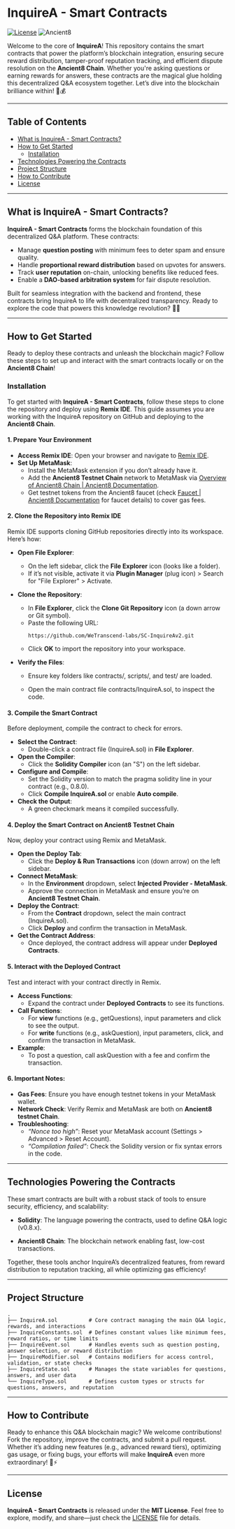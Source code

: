 
# InquireA - Smart Contracts
[![License](https://img.shields.io/badge/License-MIT-blue.svg)](https://opensource.org/licenses/MIT) ![Ancient8](https://img.shields.io/badge/Blockchain-Ancient8-green.svg)

  

Welcome to the core of **InquireA**! This repository contains the smart contracts that power the platform’s blockchain integration, ensuring secure reward distribution, tamper-proof reputation tracking, and efficient dispute resolution on the **Ancient8 Chain**. Whether you're asking questions or earning rewards for answers, these contracts are the magical glue holding this decentralized Q&A ecosystem together. Let’s dive into the blockchain brilliance within! 🧠💰

----------

## Table of Contents

-   [What is InquireA - Smart Contracts?](#what-is-inquirea---smart-contracts)
-   [How to Get Started](#how-to-get-started)
    -   [Installation](#installation)
-   [Technologies Powering the Contracts](#technologies-powering-the-contracts)
-   [Project Structure](#project-structure)
-   [How to Contribute](#how-to-contribute)
-   [License](#license)

  

----------


## What is InquireA - Smart Contracts?

**InquireA - Smart Contracts** forms the blockchain foundation of this decentralized Q&A platform. These contracts:

-   Manage **question posting** with minimum fees to deter spam and ensure quality.
-   Handle **proportional reward distribution** based on upvotes for answers.
-   Track **user reputation** on-chain, unlocking benefits like reduced fees.
-   Enable a **DAO-based arbitration system** for fair dispute resolution.

Built for seamless integration with the backend and frontend, these contracts bring InquireA to life with decentralized transparency. Ready to explore the code that powers this knowledge revolution? 🧙‍♂️

----------


## How to Get Started

Ready to deploy these contracts and unleash the blockchain magic? Follow these steps to set up and interact with the smart contracts locally or on the **Ancient8 Chain**!

### Installation

To get started with **InquireA - Smart Contracts**, follow these steps to clone the repository and deploy using **Remix IDE**. This guide assumes you are working with the InquireA repository on GitHub and deploying to the **Ancient8 Chain**.

#### 1. **Prepare Your Environment**

-   **Access Remix IDE**: Open your browser and navigate to [Remix IDE](https://remix.ethereum.org/).
-   **Set Up MetaMask**:
    -   Install the MetaMask extension if you don’t already have it.
    -   Add the **Ancient8 Testnet Chain** network to MetaMask via [Overview of Ancient8 Chain | Ancient8 Documentation](https://docs.ancient8.gg/).
    -   Get testnet tokens from the Ancient8 faucet (check [Faucet | Ancient8 Documentation](https://docs.ancient8.gg/using-ancient8-chain/faucet) for faucet details) to cover gas fees.

#### 2. **Clone the Repository into Remix IDE**

Remix IDE supports cloning GitHub repositories directly into its workspace. Here’s how:

-   **Open File Explorer**:
    -   On the left sidebar, click the **File Explorer** icon (looks like a folder).
    -   If it’s not visible, activate it via **Plugin Manager** (plug icon) > Search for "File Explorer" > Activate.
-   **Clone the Repository**:
    -   In **File Explorer**, click the **Clone Git Repository** icon (a down arrow or Git symbol).
    -   Paste the following URL:
	     ```
	    https://github.com/WeTranscend-labs/SC-InquireAv2.git
	    ```
    -   Click **OK** to import the repository into your workspace.

-   **Verify the Files**:  
    -   Ensure key folders like contracts/, scripts/, and test/ are loaded.
      
    -   Open the main contract file contracts/InquireA.sol, to inspect the code.
      


#### 3. **Compile the Smart Contract**

Before deployment, compile the contract to check for errors.

-   **Select the Contract**:
    -   Double-click a contract file (InquireA.sol) in **File Explorer**.
-   **Open the Compiler**:
    -   Click the **Solidity Compiler** icon (an "S") on the left sidebar.
-   **Configure and Compile**:
    -   Set the Solidity version to match the pragma solidity line in your contract (e.g., 0.8.0).
    -   Click **Compile InquireA.sol** or enable **Auto compile**.
-   **Check the Output**:
    -   A green checkmark means it compiled successfully.

#### 4. **Deploy the Smart Contract on Ancient8 Testnet Chain**

Now, deploy your contract using Remix and MetaMask.

-   **Open the Deploy Tab**:
    -   Click the **Deploy & Run Transactions** icon (down arrow) on the left sidebar.
-   **Connect MetaMask**:
    -   In the **Environment** dropdown, select **Injected Provider - MetaMask**.
    -   Approve the connection in MetaMask and ensure you’re on **Ancient8 Testnet Chain**.
-   **Deploy the Contract**:
    -   From the **Contract** dropdown, select the main contract (InquireA.sol).
    -   Click **Deploy** and confirm the transaction in MetaMask.
-   **Get the Contract Address**:
    -   Once deployed, the contract address will appear under **Deployed Contracts**.

#### 5. **Interact with the Deployed Contract**

Test and interact with your contract directly in Remix.

-   **Access Functions**:
    -   Expand the contract under **Deployed Contracts** to see its functions.
-   **Call Functions**:
    -   For **view** functions (e.g., getQuestions), input parameters and click to see the output.
    -   For **write** functions (e.g., askQuestion), input parameters, click, and confirm the transaction in MetaMask.
-   **Example**:
    -   To post a question, call askQuestion with a fee and confirm the transaction.

#### 6. **Important Notes**:

-   **Gas Fees**: Ensure you have enough testnet tokens in your MetaMask wallet.
-   **Network Check**: Verify Remix and MetaMask are both on **Ancient8 testnet Chain**.
-   **Troubleshooting**:
    -   _“Nonce too high”_: Reset your MetaMask account (Settings > Advanced > Reset Account).
    -   _“Compilation failed”_: Check the Solidity version or fix syntax errors in the code.

----------


## Technologies Powering the Contracts

These smart contracts are built with a robust stack of tools to ensure security, efficiency, and scalability:

-   **Solidity**: The language powering the contracts, used to define Q&A logic (v0.8.x).

-   **Ancient8 Chain**: The blockchain network enabling fast, low-cost transactions.

Together, these tools anchor InquireA’s decentralized features, from reward distribution to reputation tracking, all while optimizing gas efficiency!

----------

## Project Structure

```
.
├── InquireA.sol          # Core contract managing the main Q&A logic, rewards, and interactions
├── InquireConstants.sol  # Defines constant values like minimum fees, reward ratios, or time limits
├── InquireEvent.sol      # Handles events such as question posting, answer selection, or reward distribution
├── InquireModifier.sol   # Contains modifiers for access control, validation, or state checks
├── InquireState.sol      # Manages the state variables for questions, answers, and user data
└── InquireType.sol       # Defines custom types or structs for questions, answers, and reputation
```
----------


## How to Contribute

Ready to enhance this Q&A blockchain magic? We welcome contributions! Fork the repository, improve the contracts, and submit a pull request. Whether it’s adding new features (e.g., advanced reward tiers), optimizing gas usage, or fixing bugs, your efforts will make **InquireA** even more extraordinary! 🧠⚡

----------

## License

**InquireA - Smart Contracts** is released under the **MIT License**. Feel free to explore, modify, and share—just check the [LICENSE](./LICENSE) file for details.
